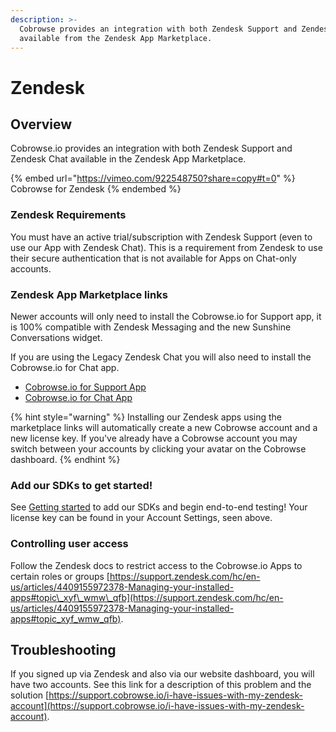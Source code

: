 ```yaml
---
description: >-
  Cobrowse provides an integration with both Zendesk Support and Zendesk Chat,
  available from the Zendesk App Marketplace.
---
```


# Zendesk

## Overview

Cobrowse.io provides an integration with both Zendesk Support and Zendesk Chat available in the Zendesk App Marketplace.

{% embed url="https://vimeo.com/922548750?share=copy#t=0" %}
Cobrowse for Zendesk
{% endembed %}

### Zendesk Requirements

You must have an active trial/subscription with Zendesk Support (even to use our App with Zendesk Chat). This is a requirement from Zendesk to use their secure authentication that is not available for Apps on Chat-only accounts.

### Zendesk App Marketplace links

Newer accounts will only need to install the Cobrowse.io for Support app, it is  100% compatible with Zendesk Messaging and the new Sunshine Conversations widget.

If you are using the Legacy Zendesk Chat you will also need to install the Cobrowse.io for Chat app.

* [Cobrowse.io for Support App](https://www.zendesk.com/apps/support/cobrowseio/)&#x20;
* [Cobrowse.io for Chat App](https://www.zendesk.com/apps/chat/cobrowseio/)

{% hint style="warning" %}
Installing our Zendesk apps using the marketplace links will automatically create a new Cobrowse account and a new license key. If you've already have a Cobrowse account you may switch between your accounts by clicking your avatar on the Cobrowse dashboard.
{% endhint %}

### Add our SDKs to get started!

See [Getting started](../../) to add our SDKs and begin end-to-end testing! Your license key can be found in your Account Settings, seen above.

### Controlling user access

Follow the Zendesk docs to restrict access to the Cobrowse.io Apps to certain roles or groups [https://support.zendesk.com/hc/en-us/articles/4409155972378-Managing-your-installed-apps#topic\_xyf\_wmw\_qfb](https://support.zendesk.com/hc/en-us/articles/4409155972378-Managing-your-installed-apps#topic_xyf_wmw_qfb).

## Troubleshooting

If you signed up via Zendesk and also via our website dashboard, you will have two accounts. See this link for a description of this problem and the solution [https://support.cobrowse.io/i-have-issues-with-my-zendesk-account](https://support.cobrowse.io/i-have-issues-with-my-zendesk-account).
